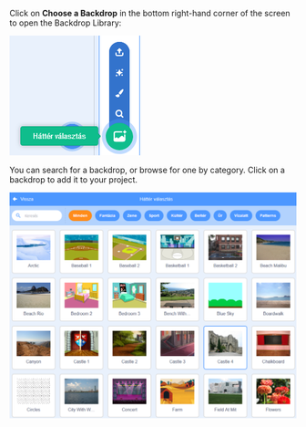 Click on **Choose a Backdrop** in the bottom right-hand corner of the screen to open the Backdrop Library:

![képernyőkép](images/stage-choose.png)

You can search for a backdrop, or browse for one by category. Click on a backdrop to add it to your project.

![The Backdrop Library.](images/backdrop.png)